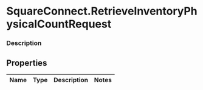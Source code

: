 # SquareConnect.RetrieveInventoryPhysicalCountRequest

### Description



## Properties
Name | Type | Description | Notes
------------ | ------------- | ------------- | -------------


